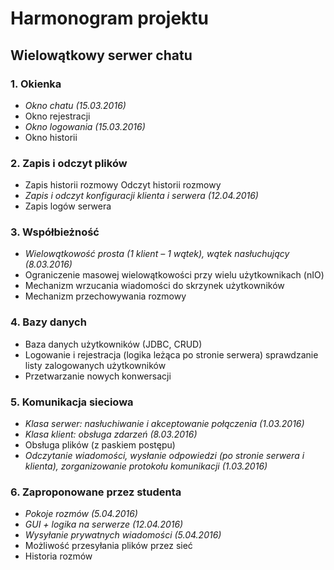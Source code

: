 # Harmonogram projektu #
## Wielowątkowy serwer chatu ##
### 1. Okienka ###
* *Okno chatu (15.03.2016)*
* Okno rejestracji
* *Okno logowania (15.03.2016)*
* Okno historii
### 2. Zapis i odczyt plików ###
* Zapis historii rozmowy Odczyt historii rozmowy
* *Zapis i odczyt konfiguracji klienta i serwera (12.04.2016)*
* Zapis logów serwera
### 3. Współbieżność ###
* *Wielowątkowość prosta (1 klient – 1 wątek), wątek nasłuchujący (8.03.2016)*
* Ograniczenie masowej wielowątkowości przy wielu użytkownikach (nIO)
* Mechanizm wrzucania wiadomości do skrzynek użytkowników
* Mechanizm przechowywania rozmowy
### 4. Bazy danych ###
* Baza danych użytkowników (JDBC, CRUD)
* Logowanie i rejestracja (logika leżąca po stronie serwera) sprawdzanie listy zalogowanych użytkowników
* Przetwarzanie nowych konwersacji
### 5. Komunikacja sieciowa ###
* *Klasa serwer: nasłuchiwanie i akceptowanie połączenia (1.03.2016)*
* *Klasa klient: obsługa zdarzeń (8.03.2016)*
* Obsługa plików (z paskiem postępu)
* *Odczytanie wiadomości, wysłanie odpowiedzi (po stronie serwera i klienta), zorganizowanie protokołu komunikacji (1.03.2016)*
### 6. Zaproponowane przez studenta ###
* *Pokoje rozmów (5.04.2016)*
* *GUI + logika na serwerze (12.04.2016)*
* *Wysyłanie prywatnych wiadomości (5.04.2016)*
* Możliwość przesyłania plików przez sieć
* Historia rozmów